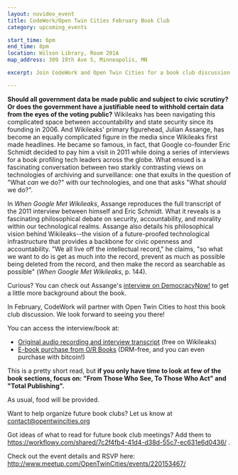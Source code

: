 ```yaml
---
layout: novideo_event
title: CodeWork/Open Twin Cities February Book Club
category: upcoming_events

start_time: 6pm
end_time: 8pm
location: Wilson Library, Room 201A
map_address: 309 19th Ave S, Minneapolis, MN

excerpt: Join CodeWork and Open Twin Cities for a book club discussion of Assange's 'When Google Met Wikileaks'

---
```


**Should all government data be made public and subject to civic scrutiny?  Or does the government have a justifiable need to withhold certain data from the eyes of the voting public?**  Wikileaks has been navigating this complicated space between accountability and state security since its founding in 2006.  And Wikileaks' primary figurehead, Julian Assange, has become an equally complicated figure in the media since Wikileaks first made headlines.  He became so famous, in fact, that Google co-founder Eric Schmidt decided to pay him a visit in 2011 while doing a series of interviews for a book profiling tech leaders across the globe.  What ensued is a fascinating conversation between two starkly contrasting views on technologies of archiving and surveillance: one that exults in the question of "What *can* we do?" with our technologies, and one that asks "What *should* we do?".

In *When Google Met Wikileaks*, Assange reproduces the full transcript of the 2011 interview between himself and Eric Schmidt.  What it reveals is a fascinating philosophical debate on security, accountability, and morality within our technological realms.  Assange also details his philosophical vision behind Wikileaks--the vision of a future-proofed technological infrastructure that provides a backbone for civic openness and accountability.  "We all live off the intellectual record," he claims, "so what we want to do is get as much into the record, prevent as much as possible being deleted from the record, and then make the record as searchable as possible" (*When Google Met Wikileaks*, p. 144).

Curious?  You can check out Assange's [interview on DemocracyNow!](http://www.democracynow.org/2015/1/2/exclusive_julian_assange_on_when_google) to get a little more background about the book.

In February, CodeWork will partner with Open Twin Cities to host this book club discussion.  We look forward to seeing you there!

You can access the interview/book at:

- [Original audio recording and interview transcript](https://wikileaks.org/Transcript-Meeting-Assange-Schmidt.html) (free on Wikileaks)
- [E-book purchase from O/R Books](http://www.orbooks.com/catalog/when-google-met-wikileaks/) (DRM-free, and you can even purchase with bitcoin!)

This is a pretty short read, but **if you only have time to look at few of the book sections, focus on: "From Those Who See, To Those Who Act" and "Total Publishing".**

As usual, food will be provided.

Want to help organize future book clubs? Let us know at <contact@opentwincities.org>

Got ideas of what to read for future book club meetings? Add them to <https://workflowy.com/shared/7c2f4fb4-41d4-d38d-55c7-ec631e6d0436/> .


Check out the event details and RSVP here:
http://www.meetup.com/OpenTwinCities/events/220153467/
